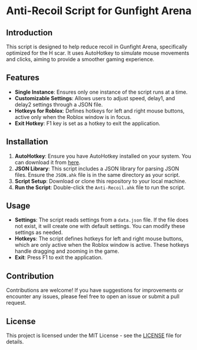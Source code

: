# Anti-Recoil Script for Gunfight Arena

## Introduction

This script is designed to help reduce recoil in Gunfight Arena, specifically optimized for the H scar. It uses AutoHotkey to simulate mouse movements and clicks, aiming to provide a smoother gaming experience.

## Features

- **Single Instance**: Ensures only one instance of the script runs at a time.
- **Customizable Settings**: Allows users to adjust speed, delay1, and delay2 settings through a JSON file.
- **Hotkeys for Roblox**: Defines hotkeys for left and right mouse buttons, active only when the Roblox window is in focus.
- **Exit Hotkey**: F1 key is set as a hotkey to exit the application.

## Installation

1. **AutoHotkey**: Ensure you have AutoHotkey installed on your system. You can download it from [here](https://www.autohotkey.com/).
2. **JSON Library**: This script includes a JSON library for parsing JSON files. Ensure the `JSON.ahk` file is in the same directory as your script.
3. **Script Setup**: Download or clone this repository to your local machine.
4. **Run the Script**: Double-click the `Anti-Recoil.ahk` file to run the script.

## Usage

- **Settings**: The script reads settings from a `data.json` file. If the file does not exist, it will create one with default settings. You can modify these settings as needed.
- **Hotkeys**: The script defines hotkeys for left and right mouse buttons, which are only active when the Roblox window is active. These hotkeys handle dragging and zooming in the game.
- **Exit**: Press F1 to exit the application.

## Contribution

Contributions are welcome! If you have suggestions for improvements or encounter any issues, please feel free to open an issue or submit a pull request.

## License

This project is licensed under the MIT License - see the [LICENSE](LICENSE) file for details.